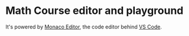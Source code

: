# Math Course editor and playground


It's powered by [Monaco Editor](https://microsoft.github.io/monaco-editor/), the code editor behind [VS Code](https://github.com/Microsoft/vscode).


